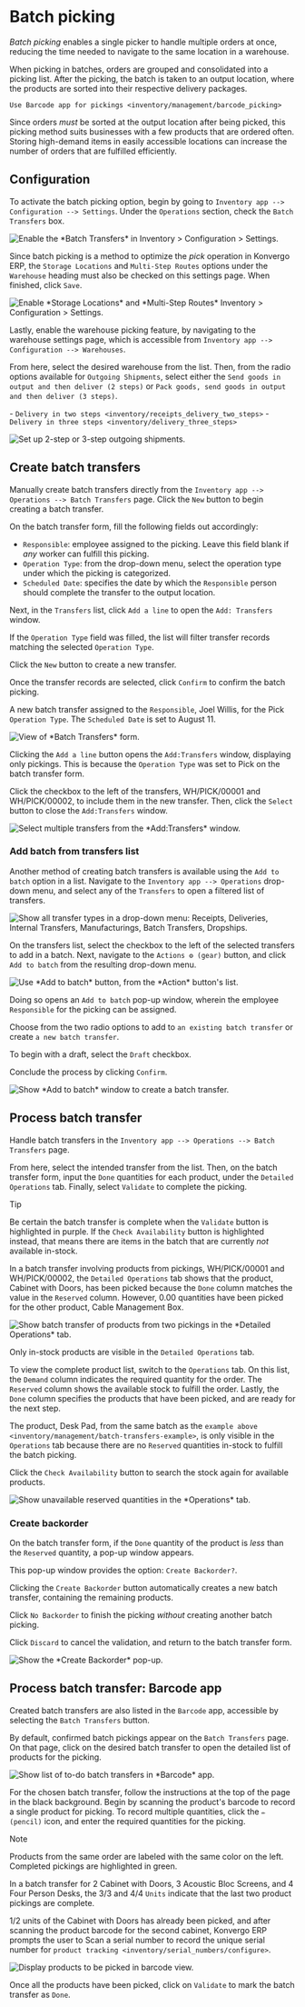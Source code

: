 # Batch picking

<div id="inventory/misc/batch_picking">

*Batch picking* enables a single picker to handle multiple orders at
once, reducing the time needed to navigate to the same location in a
warehouse.

</div>

When picking in batches, orders are grouped and consolidated into a
picking list. After the picking, the batch is taken to an output
location, where the products are sorted into their respective delivery
packages.

<div class="seealso">

`Use Barcode app for pickings <inventory/management/barcode_picking>`

</div>

Since orders *must* be sorted at the output location after being picked,
this picking method suits businesses with a few products that are
ordered often. Storing high-demand items in easily accessible locations
can increase the number of orders that are fulfilled efficiently.

## Configuration

To activate the batch picking option, begin by going to
`Inventory app -->
Configuration --> Settings`. Under the `Operations` section, check the
`Batch
Transfers` box.

<img src="batch_transfers/batch-transfer-checkbox.png"
class="align-center"
alt="Enable the *Batch Transfers* in Inventory &gt; Configuration &gt; Settings." />

Since batch picking is a method to optimize the *pick* operation in
Konvergo ERP, the `Storage
Locations` and `Multi-Step Routes` options under the `Warehouse` heading
must also be checked on this settings page. When finished, click `Save`.

<img src="batch_transfers/locations-routes-checkbox.png"
class="align-center"
alt="Enable *Storage Locations* and *Multi-Step Routes* Inventory &gt; Configuration &gt; Settings." />

Lastly, enable the warehouse picking feature, by navigating to the
warehouse settings page, which is accessible from
`Inventory app --> Configuration --> Warehouses`.

From here, select the desired warehouse from the list. Then, from the
radio options available for `Outgoing Shipments`, select either the
`Send goods in output and then deliver
(2 steps)` or
`Pack goods, send goods in output and then deliver (3 steps)`.

<div class="seealso">

\- `Delivery in two steps <inventory/receipts_delivery_two_steps>` -
`Delivery in three steps <inventory/delivery_three_steps>`

</div>

<img src="batch_transfers/set-2-or-3-step-shipment.png"
class="align-center"
alt="Set up 2-step or 3-step outgoing shipments." />

## Create batch transfers

Manually create batch transfers directly from the
`Inventory app --> Operations -->
Batch Transfers` page. Click the `New` button to begin creating a batch
transfer.

On the batch transfer form, fill the following fields out accordingly:

- `Responsible`: employee assigned to the picking. Leave this field
  blank if *any* worker can fulfill this picking.
- `Operation Type`: from the drop-down menu, select the operation type
  under which the picking is categorized.
- `Scheduled Date`: specifies the date by which the `Responsible` person
  should complete the transfer to the output location.

Next, in the `Transfers` list, click `Add a line` to open the `Add:
Transfers` window.

If the `Operation Type` field was filled, the list will filter transfer
records matching the selected `Operation Type`.

Click the `New` button to create a new transfer.

Once the transfer records are selected, click `Confirm` to confirm the
batch picking.

<div class="example">

A new batch transfer assigned to the `Responsible`,
<span class="title-ref">Joel Willis</span>, for the
<span class="title-ref">Pick</span> `Operation Type`. The
`Scheduled Date` is set to <span class="title-ref">August 11</span>.

<img src="batch_transfers/batch-transfer-form.png" class="align-center"
alt="View of *Batch Transfers* form." />

Clicking the `Add a line` button opens the `Add:Transfers` window,
displaying only pickings. This is because the `Operation Type` was set
to <span class="title-ref">Pick</span> on the batch transfer form.

Click the checkbox to the left of the transfers,
<span class="title-ref">WH/PICK/00001</span> and
<span class="title-ref">WH/PICK/00002</span>, to include them in the new
transfer. Then, click the `Select` button to close the `Add:Transfers`
window.

<img src="batch_transfers/add-transfers-window.png" class="align-center"
alt="Select multiple transfers from the *Add:Transfers* window." />

</div>

### Add batch from transfers list

Another method of creating batch transfers is available using the
`Add to batch` option in a list. Navigate to the
`Inventory app --> Operations` drop-down menu, and select any of the
`Transfers` to open a filtered list of transfers.

<img src="batch_transfers/transfers-drop-down.png" class="align-center"
alt="Show all transfer types in a drop-down menu: Receipts, Deliveries, Internal Transfers,
Manufacturings, Batch Transfers, Dropships." />

On the transfers list, select the checkbox to the left of the selected
transfers to add in a batch. Next, navigate to the `Actions ⚙️ (gear)`
button, and click `Add to batch` from the resulting drop-down menu.

<img src="batch_transfers/add-to-batch.png" class="align-center"
alt="Use *Add to batch* button, from the *Action* button&#39;s list." />

Doing so opens an `Add to batch` pop-up window, wherein the employee
`Responsible` for the picking can be assigned.

Choose from the two radio options to add to `an existing batch transfer`
or create `a new batch transfer`.

To begin with a draft, select the `Draft` checkbox.

Conclude the process by clicking `Confirm`.

<img src="batch_transfers/add-to-batch-window.png" class="align-center"
alt="Show *Add to batch* window to create a batch transfer." />

## Process batch transfer

Handle batch transfers in the
`Inventory app --> Operations --> Batch Transfers` page.

From here, select the intended transfer from the list. Then, on the
batch transfer form, input the `Done` quantities for each product, under
the `Detailed Operations` tab. Finally, select `Validate` to complete
the picking.

> [!TIP]
> Be certain the batch transfer is complete when the `Validate` button
> is highlighted in purple. If the `Check Availability` button is
> highlighted instead, that means there are items in the batch that are
> currently *not* available in-stock.

<div id="inventory/management/batch-transfers-example">

<div class="example">

In a batch transfer involving products from pickings,
<span class="title-ref">WH/PICK/00001</span> and
<span class="title-ref">WH/PICK/00002</span>, the `Detailed Operations`
tab shows that the product, <span class="title-ref">Cabinet with
Doors</span>, has been picked because the `Done` column matches the
value in the `Reserved` column. However,
<span class="title-ref">0.00</span> quantities have been picked for the
other product, <span class="title-ref">Cable Management Box</span>.

<img src="batch_transfers/process-batch-transfer.png"
class="align-center"
alt="Show batch transfer of products from two pickings in the *Detailed Operations* tab." />

</div>

</div>

Only in-stock products are visible in the `Detailed Operations` tab.

To view the complete product list, switch to the `Operations` tab. On
this list, the `Demand` column indicates the required quantity for the
order. The `Reserved` column shows the available stock to fulfill the
order. Lastly, the `Done` column specifies the products that have been
picked, and are ready for the next step.

<div class="example">

The product, <span class="title-ref">Desk Pad</span>, from the same
batch as the `example above
<inventory/management/batch-transfers-example>`, is only visible in the
`Operations` tab because there are no `Reserved` quantities in-stock to
fulfill the batch picking.

Click the `Check Availability` button to search the stock again for
available products.

<img src="batch_transfers/operations-tab.png" class="align-center"
alt="Show unavailable reserved quantities in the *Operations* tab." />

</div>

### Create backorder

On the batch transfer form, if the `Done` quantity of the product is
*less* than the `Reserved` quantity, a pop-up window appears.

This pop-up window provides the option: `Create Backorder?`.

Clicking the `Create Backorder` button automatically creates a new batch
transfer, containing the remaining products.

Click `No Backorder` to finish the picking *without* creating another
batch picking.

Click `Discard` to cancel the validation, and return to the batch
transfer form.

<img src="batch_transfers/create-backorder.png" class="align-center"
alt="Show the *Create Backorder* pop-up." />

## Process batch transfer: Barcode app

Created batch transfers are also listed in the `Barcode` app, accessible
by selecting the `Batch Transfers` button.

By default, confirmed batch pickings appear on the `Batch Transfers`
page. On that page, click on the desired batch transfer to open the
detailed list of products for the picking.

<img src="batch_transfers/barcode-batch-transfers.png"
class="align-center"
alt="Show list of to-do batch transfers in *Barcode* app." />

For the chosen batch transfer, follow the instructions at the top of the
page in the black background. Begin by scanning the product's barcode to
record a single product for picking. To record multiple quantities,
click the `✏️ (pencil)` icon, and enter the required quantities for the
picking.

> [!NOTE]
> Products from the same order are labeled with the same color on the
> left. Completed pickings are highlighted in green.

<div class="example">

In a batch transfer for 2 <span class="title-ref">Cabinet with
Doors</span>, 3 <span class="title-ref">Acoustic Bloc Screens</span>,
and 4 <span class="title-ref">Four Person Desks</span>, the
<span class="title-ref">3/3</span> and
<span class="title-ref">4/4</span> `Units` indicate that the last two
product pickings are complete.

<span class="title-ref">1/2</span> units of the
<span class="title-ref">Cabinet with Doors</span> has already been
picked, and after scanning the product barcode for the second cabinet,
Konvergo ERP prompts the user to <span class="title-ref">Scan a serial
number</span> to record the unique serial number for
`product tracking <inventory/serial_numbers/configure>`.

<img src="batch_transfers/barcode-products.png" class="align-center"
alt="Display products to be picked in barcode view." />

</div>

Once all the products have been picked, click on `Validate` to mark the
batch transfer as `Done`.
